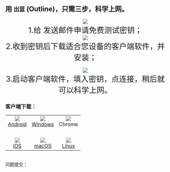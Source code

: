 ## 用 `出蓝` (Outline)，只需三步，科学上网。

<center>  
<img src="https://raw.githubusercontent.com/wgredlong/wgredlong.github.io/master/img/ol1.png">
<br><font size="5">1.给 <wgredlong@protonmail.com> 发送邮件申请免费测试密钥；</font><br>
<img src="https://raw.githubusercontent.com/wgredlong/wgredlong.github.io/master/img/ol2.png">
<br><font size="5">2.收到密钥后下载适合您设备的客户端软件，并安装；</font><br><br>
<img src="https://raw.githubusercontent.com/wgredlong/wgredlong.github.io/master/img/ol4.png">
<br><font size="5">3.启动客户端软件，填入密钥，点连接，稍后就可以科学上网。</font><br>
</center>

### 客户端下载：

<table>  
<tr>
<td align="center"><img src="https://raw.githubusercontent.com/wgredlong/wgredlong.github.io/master/img/platform-android.png"><br><a href="https://play.google.com/store/apps/details?id=org.outline.android.client" title="android-v1.2.7">Android</a></td>
<td align="center"><img src="https://raw.githubusercontent.com/wgredlong/wgredlong.github.io/master/img/platform-windows.png"><br><a href="https://github.com/Jigsaw-Code/outline-client/releases/download/windows-v1.2.20/Outline-Client.exe" titel="windows-v1.2.20">Windows</a></td>
<td align="center"><img src="https://raw.githubusercontent.com/wgredlong/wgredlong.github.io/master/img/platform-chrome.png"><br>Chrome</td>
</tr>
<tr><td>&nbsp;</td></tr>
<tr>
<td align="center"><img src="https://raw.githubusercontent.com/wgredlong/wgredlong.github.io/master/img/platform-apple.png"><br><a href="https://github.com/Jigsaw-Code/outline-client/releases/download/ios-v1.2.2/Outline.ipa" titel="iOS v1.2.2">iOS</a></td>
<td align="center"><img src="https://raw.githubusercontent.com/wgredlong/wgredlong.github.io/master/img/platform-apple.png"><br><a href="https://itunes.apple.com/us/app/outline-app/id1356178125">macOS</a></td>
<td align="center"><img src="https://raw.githubusercontent.com/wgredlong/wgredlong.github.io/master/img/platform-linux.png"><br><a href="https://github.com/Jigsaw-Code/outline-client/releases/download/linux-v1.0.1/Outline-Client.AppImage" titel="linux v1.0.1">Linux</a></td>
</tr>
</table>
<br>
问题提交：<https://github.com/wgredlong/wgredlong.github.io/issues>
